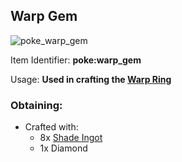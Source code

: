 ## Warp Gem
![poke_warp_gem](https://github.com/ItsMePok/PFE/assets/136857747/6f6dafb8-3c9a-41ec-b244-6e0235bb4f0b)

Item Identifier: **poke:warp_gem**

Usage: **Used in crafting the [Warp Ring](https://github.com/ItsMePok/PFE/wiki/Warp-Ring)**

### Obtaining:
* Crafted with:
    * 8x [Shade Ingot](https://github.com/ItsMePok/PFE/wiki/Shade-Ingot)
    * 1x Diamond